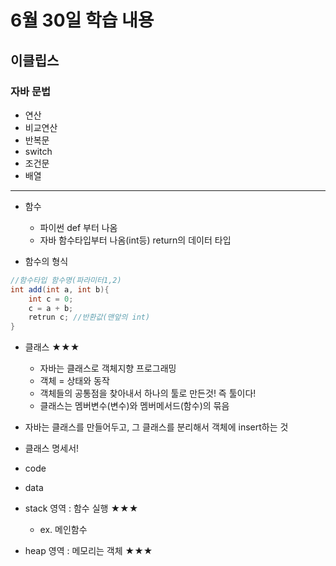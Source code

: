 # 6월 30일 학습 내용

## 이클립스
### 자바 문법
- 연산
- 비교연산
- 반복문
- switch
- 조건문
- 배열
---
- 함수
  - 파이썬 def 부터 나옴
  - 자바 함수타입부터 나옴(int등) return의 데이터 타입

- 함수의 형식
``` java
//함수타입 함수명(파라미터1,2)
int add(int a, int b){
    int c = 0;
    c = a + b;
    retrun c; //반환값(맨앞의 int)
}
```

- 클래스 ★★★
  - 자바는 클래스로 객체지향 프로그래밍
  - 객체 = 상태와 동작
  - 객체들의 공통점을 찾아내서 하나의 툴로 만든것! 즉 툴이다!
  - 클래스는 멤버변수(변수)와 멤버메서드(함수)의 묶음

- 자바는 클래스를 만들어두고, 그 클래스를 분리해서 객체에 insert하는 것

- 클래스 명세서!

- code
- data
- stack 영역 : 함수 실행 ★★★
  - ex. 메인함수
- heap 영역 : 메모리는 객체 ★★★

